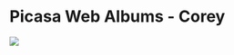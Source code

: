 <!--
id: 383499006
link: http://tumblr.atmos.org/post/383499006/picasa-web-albums-corey
slug: picasa-web-albums-corey
date: Thu Feb 11 2010 01:45:46 GMT-0800 (PST)
publish: 2010-02-011
tags: 
title: Picasa Web Albums - Corey
-->


Picasa Web Albums - Corey
=========================

![](http://www.tumblr.com/photo/1280/atmos/383499006/1/tumblr_kxo8gaz6sU1qz4sng)

